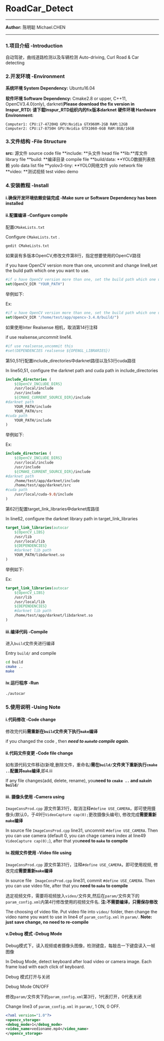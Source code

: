# RoadCar_Detect

---

**Author:** 陈明聪 Michael.CHEN

---

### 1.项目介绍 -Introduction

自动驾驶，曲线道路检测以及车辆检测
Auto-driving, Curl Road & Car detecting

### 2.开发环境 -Environment

**系统环境 System Dependency:** Ubuntu16.04

**软件环境 Software Dependency:** Cmake2.8 or upper, C++11, OpenCV3.4.0(only), darknet(**Please download the fix version in Inspur_RTD**)
**请下载Inspur_RTD组织内的fix版本darknet**
**硬件环境 Hardware Environment:** 

```
Computer1: CPU:i7-4720HQ GPU:Nvidia GTX960M-2GB RAM:12GB
Computer2: CPU:i7-8750H GPU:Nvidia GTX1060-6GB RAM:8GB/16GB
```

### 3.文件结构 -File Structure

**src:** 源文件 source code file
**include: **头文件 head file
**lib:**库文件 library file
**build: **编译目录 compile file
**build/data: **YOLO数据列表依赖 yolo data list file
**yolov3-tiny: **YOLO网络文件 yolo network file
**video: **测试视频 test video demo
### 4.安装教程 -Install

#### i.确保开发环境依赖安装完成 -Make sure ur Software Dependency has been installed

#### ii.配置编译 -Configure compile

配置```CMakeLists.txt ```

Configure ```CMakeLists.txt``` .

```bash
gedit CMakeLists.txt
```

如果装有多版本OpenCV,修改文件第8行，指定想要使用的OpenCV路径

if you have OpenCV version more than one, uncommit and change line8,set the build path which one you want to use.

```cmake
#if u have OpenCV version more than one, set the build path which one u want to use
set(OpenCV_DIR "YOUR_PATH")
```

举例如下:

Ex:

```cmake
#if u have OpenCV version more than one, set the build path which one u want to use
set(OpenCV_DIR "/home/test/app/opencv-3.4.0/build/")
```

如果使用Inter Realsense 相机，取消第14行注释

if use realsense,uncommit line14.

```cmake
#if use realsense,uncommit this
#set(DEPENDENCIES realsense ${OPENGL_LIBRARIES})
```

第50,51行配置include_directories中darknet路径以及53行cuda路径

In line50,51, configure the darknet path and cuda path in include_directories

```cmake
include_directories (
    ${OpenCV_INCLUDE_DIRS}
    /usr/local/include
    /usr/include 
    ${CMAKE_CURRENT_SOURCE_DIR}/include
#darknet path
    YOUR_PATH/include
    YOUR_PATH/src
#cuda path
    YOUR_PATH/include    
)
```

举例如下:

Ex:

```cmake
include_directories (
    ${OpenCV_INCLUDE_DIRS}
    /usr/local/include
    /usr/include 
    ${CMAKE_CURRENT_SOURCE_DIR}/include
#darknet path
    /home/test/app/darknet/include
    /home/test/app/darknet/src
#cuda path
    /usr/local/cuda-9.0/include    
)
```

第62行配置target_link_libraries中darknet库路径

In line62, configure the darknet library path in target_link_libraries

```cmake
target_link_libraries(autocar
    ${OpenCV_LIBS}
    /usr/lib
    /usr/local/lib
    ${DEPENDENCIES}
    #darknet lib path
    YOUR_PATH/libdarknet.so
)
```

举例如下:

Ex:

```cmake
target_link_libraries(autocar
    ${OpenCV_LIBS}
    /usr/lib
    /usr/local/lib
    ${DEPENDENCIES}
    #darknet lib path
    /home/test/app/darknet/libdarknet.so
)
```

#### iii.编译代码 -Compile

进入```build```文件夹进行编译

Entry ```build/``` and compile

```bash
cd build
cmake ..
make
```

#### iv.运行程序 -Run

```bash
./autocar
```

### 5.使用说明 -Using Note

#### i.代码修改 -Code change

修改完代码**需重新在```build```文件夹下执行```make```编译**

if you changed the code , then ***need to ```make```to compile again***.

#### ii.代码文件变更 -Code file change

如有源代码文件移动(新增,删除文件，重命名)**需在```build/```文件夹下重新执行```cmake ..```配置并```make```编译**,即4.iii

If any file changes(add, delete, rename), you**need to ```cmake ..``` and ```make```in ```build/```**

#### iii. 摄像头使用 -Camera using

```ImageConsProd.cpp``` 源文件第31行，取消注释```#define USE_CAMERA```，即可使用摄像头(默认0，于49行```VideoCapture cap(0);```更改摄像头编号), 修改完成**需要重新```make```编译**

In source file ```ImageConsProd.cpp``` line31, uncommit ```#define USE_CAMERA```. Then you can use camera (default 0, you can chage camera index at line49  ```VideoCapture cap(0);```), after that you**need to ``make`` to compile**

#### iv.视频文件使用 -Video file using

```ImageConsProd.cpp``` 源文件第31行，注释```#define USE_CAMERA```，即可使用视频, 修改完成**需要重新```make```编译**

In source file ``` ImageConsProd.cpp``` line31, commit ```#define USE_CAMERA```. Then you can use video file, after that you **need to ``make`` to compile**

选定视频文件，需要将视频放入```video/```文件夹,然后在```param/```文件夹下的```param_config.xml```内第4行修改使用的视频文件名. **注:不需要编译，只需保存修改**

The choosing of video file. Put video file into ```video/``` folder, then change the video name you want to use in line4 of ```param_config.xml``` in ```param/```. **Note: just save change, no need to re-compile**

#### v.Debug 模式 -Debug Mode

Debug模式下，读入视频或者摄像头图像，检测键盘，每敲击一下键盘读入一帧图像

In Debug Mode, detect keyboard after load video or camera image. Each frame load with each click of keyboard.

Debug 模式打开与关闭

Debug Mode ON/OFF

修改```param/```文件夹下的```param_config.xml```第3行，1代表打开，0代表关闭

Change line3 of ```param_config.xml``` in ```param/```, 1 ON, 0 OFF.

```xml
<?xml version="1.0"?>
<opencv_storage>
<debug_mode>1</debug_mode>
<video_name>vedioname.mp4</video_name>
</opencv_storage>
```


